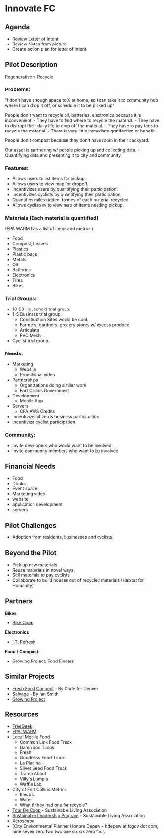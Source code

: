# Innovate FC

## Agenda

- Review Letter of Intent
- Review Notes from picture
- Create action plan for letter of intent

## Pilot Description

Regenerative > Recycle

### Problems:

"I don't have enough space to X at home, so I can take it to community hub where I can drop it off, or schedule it to be picked up"

People don't want to recycle oil, batteries, electronics because it is inconvenient.
	- They have to find where to recycle the material.
	- They have to distrupt their daily life to drop off the material.
	- They have to pay fees to recycle the material.
	- There is very little immediate gratifaction or benefit.

People don't compost because they don't have room in their backyard.

Our asset is partnering w/ people picking up and collecting data.
	- Quantifying data and presenting it to city and community.

### Features:

- Allows users to list items for pickup.
- Allows users to view map for dropoff.
- Incentivizes users by quantifying their participation.
- Incentivizes cyclists by quantifying their participation.
- Quantifies miles ridden, tonnes of each material recycled.
- Allows cyclist/ev to view map of items needing pickup.

### Materials (Each material is quantified)
(EPA WARM has a list of items and metrics)

- Food
- Compost, Leaves
- Plastics
- Plastic bags
- Metals
- Oil
- Batteries
- Electronics
- Tires
- Bikes


### Trial Groups:

- 10-20 Household trial group. 
- 1-5 Business trial group.
	- Construction Sites would be cool.
	- Farmers, gardners, grocery stores w/ excess produce
	- Articulate
	- FVC Mesh
- Cyclist trial group.

### Needs:

- Marketing
	- Website
	- Promitional video
- Partnerships
	- Organizations doing similar work
	- Fort Collins Government
- Development
	- Mobile App
- Servers
	- CFA AWS Credits
- Incentivize citizen & business participation
- Incentivize cyclist participation

### Community:

- Invite developers who would want to be involved
- Invite community members who want to be involved

## Financial Needs

- Food
- Drinks
- Event space
- Marketing video
- website
- application development
- servers

## Pilot Challenges

- Adoption from residents, businesses and cyclists.

## Beyond the Pilot

- Pick up new materials
- Reuse materials in novel ways
- Sell materials to pay cyclists
- Collaborate to build houses out of recycled materials (Habitat for Humanity)

## Partners

**Bikes**

- [Bike Coop](http://fcbikecoop.org/)

**Electronics**

- [I.T. Refresh](www.itrefresh.org)

**Food / Compost:**

- [Growing Project: Food Finders](http://www.thegrowingproject.org/food-finders.html)

## Similar Projects

- [Fresh Food Connect](http://www.freshfoodconnect.org/#/) - By Code for Denver
- [Salvage](https://salvage.firebaseapp.com/#/) - By Ian Smith
- [Growing Project](http://www.thegrowingproject.org/food-finders) 

## Resources

- [FreeGeek](www.freegeek.org)
- [EPA: WARM](https://www.epa.gov/warm)
- Local Mobile Food
	- Common Link Food Truck
	- Damn ood Tacos
	- Fresh
	- Goodness Fond Truck
	- La Piadina
	- Silver Seed Food Truck
	- Tramp About
	- Villy's Lumpia
	- Waffle Lab
- City of Fort Collins Metrics
	- Electric
	- Water
	- What if they had one for recycle?
- [Tour De Coop](sustainablelivingassociation.org) - Sustainable Living Association
- [Sustainable Leadership Program](sustainablelivingassociation.org) - Sustainable Living Association
- [Xeroscape](www.plantselect.org)
- [City Environmental Planner Honore Depew - hdepew at fcgov dot com, nine seven zero two two one six six zero four.

